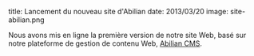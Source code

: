 title: Lancement du nouveau site d'Abilian
date: 2013/03/20
image: site-abilian.png

Nous avons mis en ligne la première version de notre site Web, basé sur notre
plateforme de gestion de contenu Web, [Abilian CMS](/fr/technologies/).
